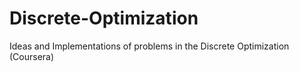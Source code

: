 # Discrete-Optimization
Ideas and Implementations of problems in the Discrete Optimization (Coursera)
